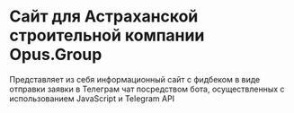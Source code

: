 # Сайт для Астраханской строительной компании Opus.Group

Представляет из себя информационный сайт с фидбеком в виде отправки заявки в Телеграм чат посредством бота, осуществленных с использованием JavaScript и Telegram API
